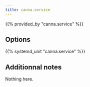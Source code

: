 ```yaml
---
title: canna.service
---
```


{{% provided_by "canna.service" %}}

## Options

{{% systemd_unit "canna.service" %}}

## Additionnal notes

Nothing here.